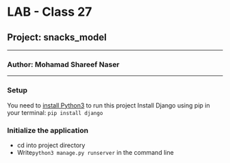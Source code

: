 # LAB - Class 27

## Project: snacks_model
---
### Author: Mohamad Shareef Naser
---

### Setup
You need to [install Python3](https://wsvincent.com/install-python/#install-python-on-linux) to run this project
Install Django using pip in your terminal: `pip install django`


### Initialize the application
- cd into project directory
- Write`python3 manage.py runserver` in the command line

